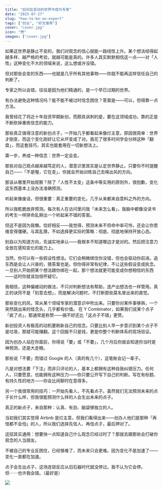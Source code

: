 ```yaml
---
title: "如何在变动的世界中成为专家"
date: "2025-07-27"
slug: "how-to-be-an-expert"
tags: ["创业", "好文推荐"]
cover: "cover.jpg"
icon: "😎"
images: ["cover.jpg"]
---
```

如果这世界是静止不变的，我们对观念的信心就能一路线性上升。某个想法经得起越多样、越严格的考验，就越可能是真的。许多人其实默默相信这一点——对「人性」这种变化不大的领域来说，这么想或许没错。



但对那些会变的东西——也就是几乎所有其他事物——你就不能再这样信任自己的判断了。



专家之所以会错，往往是因为他们精通的，是一个早已过期的世界。



有办法避免这种情况吗？能不能不被过时信念困住？答案是——可以，但得靠一点方法。



我曾经花了将近十年投资早期新创，而颇具讽刺的是，要在这领域成功，靠的正是不断砍掉重练信念的能力。



那些真正值得注意的新创点子，一开始几乎都看起来像烂主意，原因很简单：世界才刚变，而这个变化刚好让它从坏变成了对。我花了很多时间学会分辨这种「翻盘」，而这套技巧，其实也能套用在一切新想法上。



第一步，养成一种信念：世界一定会变。



那些对自己观点越来越笃定的人，潜意识里其实是认定世界静止。只要你不时提醒自己——「不是喔，它在变」，你就会开始训练自己去嗅出风的方向。



那该从哪里开始观察？除了「人性不太变」这条中等实用的原则外，很抱歉，变化这东西基本上没办法准确预测。



听起来像废话，但很重要：真正重要的变化，几乎从来都来自意料之外的方向。



所以我乾脆放弃预测。每次有人在访问里问我「未来怎么看」，我脑中都像没读书的考生一样拼命乱掰出一个听起来不错的答案。



但这不是因为我懒。恰好相反——我觉得，预测未来不但命中率可怜，还会让你思维变得僵硬。与其乱猜，不如选择更实际的策略：彻底、彻底地保持开放心态。



别自以为知道方向，先诚实地承认——我根本不知道哪边才是对的。然后把注意力全放在感知变化的能力上。



当然，你可以有一些假设性想法。它们会稍微绑住你没错，但也会驱动你前进。追东西是会让人兴奋的，猜答案也是。但你得非常有纪律，不让这些假设变成执念。
一旦别人开始把某个想法跟你绑在一起，那个想法就更可能变成你想相信的东西——这时你就该加倍怀疑它。



我相信，这种偏被动的做法，不只对判断想法有帮助，连产出想法也一样管用。真正的诀窍不是「刻意去想」，而是解决问题时，不打断那些莫名冒出来的直觉。



那些变化的风，常从某个领域专家的潜意识中吹出来。只要你对某件事够熟，一个突然跳出来的怪念头，几乎都有价值。
在 Y Combinator，如果我们说某个点子「疯了点」，那通常是称赞——搞不好还比「这点子不错」更赞。



新创投资人有极高的动机要刷新自己的信念。只要比别人早一步意识到某个点子不是垃圾，那就可能赚翻。这个回报不只是钱，更是你整个判断体系的现场验证。



因为创办人站在你面前，你得说「要」或「不要」，几个月后你就会知道你当时是神预测，还是大走眼。



那些说「不要」而错过 Google 的人（真的有几个），这笔帐会记一辈子。



凡是对想法要「下注」而非只评论的人，基本上都拥有这种自我纠错压力。任何人，只要愿意，也能拥有这种压力——你只要公开写下自己的判断。写在有标题、有持久性的地方——你会比闲聊时在意得多。



另一个我很常用的技巧：一开始先看人，不先看点子。虽然我们无法预测未来的点子长什么样，但我很能预测什么样的人会生出未来的点子。



真正的新点子，来自那种：认真、有劲、脑袋够独立的人。



当初我们其实觉得 Airbnb 是烂主意，但我们看得出来——创办人他们是那种「再怪都不会怕」的人，所以我们选择先信人、再信点子，最后押对了。



这招其实通用：想要快一点知道自己什么观念已经过时了？那就去跟那些会打破你观念的人当朋友。



不被自己的专业反困住，已经够难了，而未来只会更难。因为变化不是加速了——变化一直都在加速。



点子会生出点子，这场连锁反应从旧石器时代就没停过。我不认为它会停。
但⋯⋯也许我会错。（最好是）




![](https://prod-files-secure.s3.us-west-2.amazonaws.com/112d0858-5090-4d34-a606-b75eb8d65fd2/46476355-9cf3-4e99-9b7a-3531bc426380/1000202064.png?X-Amz-Algorithm=AWS4-HMAC-SHA256&X-Amz-Content-Sha256=UNSIGNED-PAYLOAD&X-Amz-Credential=ASIAZI2LB466UCLMNXZL%2F20250829%2Fus-west-2%2Fs3%2Faws4_request&X-Amz-Date=20250829T111049Z&X-Amz-Expires=3600&X-Amz-Security-Token=IQoJb3JpZ2luX2VjEGMaCXVzLXdlc3QtMiJHMEUCIG2rf9iFpmi0ay8fgZMn5qO9ZsHnH4pry8l69gNkAiJRAiEAhtZ0fze8vO6rXyVQbJNjGji%2B72quKqYNryz%2FdiY2LbwqiAQIvP%2F%2F%2F%2F%2F%2F%2F%2F%2F%2FARAAGgw2Mzc0MjMxODM4MDUiDB0D%2FiOMS55VCkQ5IyrcA5fyQm5CtbJrrceda%2BZGTaYqCUsTeNpBd1UvZY5XEUO847T6l12Lrj6vv1dAk7%2FGB99Y%2FsKsVkr9Wk%2F7lBB%2BBa7AIk4Ba3MLM4pBsT2Cnv%2FZ0ixAasqi4lrG69ExNzLqW%2FBPBMcZIo1pYeJNCMXMVx%2BROtw8bA1spUNS8gWmaJvGaWViYQu48mxt27YAsi8JxiB0A3bD4PPS0Sa2emaZKW%2BYlxzaU%2FKDY6WISU4Z5Q8wfd0ur%2FUkGKPIkYqTmIHBUSBPuJyTTbJuGHYES94Ns1fbF%2BADCj7wRvdnhaWxp6Oqkdb8yrAIQ5DZR8JMStaJDIaoqO69uUnOuHt2CjSLUZwefgIzuL3YUs7z%2BhFIQZRZdYLOoH2tmYtUeFxBqn%2FsH7OP%2FtAlrR2QLzjcP1RGSBYjrnEtbGSYkjjJ6biNy91wn4EEyYATjfATqstzGmMsWaO%2F35eG%2F2kLrnHtyND0nLJhAGk1uadaH5im7vLteox2cLTdPhhNVWptJiRVqM7A258LhDkVBPuwtiY6TByO0WMjC71fCbA%2BAnXZtKRC4Pqe72J8L4zBKG02sLAJN4c39Uhkd4qXrO83TjsV18Unyw6fSjp%2BoKte8jNglX6TlY6DDtAbZa%2F7WHjbRgmzMMeBxsUGOqUBJ%2BLym7ga%2Fuk1j%2BmqrlrY5DjBFMQSSwMteBQEyK1YYRePGJNeKB2EGPafL6GQxj0cKPdGbWLCmwTjrzZjh553gG4HA9%2BxKTVRmqkhiaZje352plWEa1Ty%2BfiP4ZpDpFZxT%2FUl%2BvAmGNWN6VA7F9HUazUxdHXyACHXr4TXo5nKRwS2n%2B0t2ENpu7ZbntHWiRZCLGX2A%2BV3DUkcoDPbtD1B8OsgaFbF&X-Amz-Signature=75832725c9cd4d91c5b53722fba59bfb535bc226ff7c016228b99a041b2e3961&X-Amz-SignedHeaders=host&x-amz-checksum-mode=ENABLED&x-id=GetObject)


